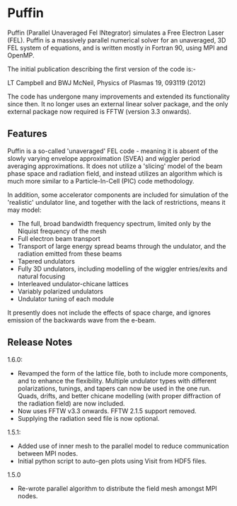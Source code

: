 # Puffin

Puffin (Parallel Unaveraged Fel INtegrator) simulates a Free Electron
Laser (FEL). Puffin is a massively parallel numerical solver for an
unaveraged, 3D FEL system of equations, and is written mostly in
Fortran 90, using MPI and OpenMP.

The initial publication describing the first version of the code is:-

LT Campbell and BWJ McNeil, Physics of Plasmas 19, 093119 (2012)

The code has undergone many improvements and extended its functionality
since then. It no longer uses an external linear solver package, and the
only external package now required is FFTW (version 3.3 onwards).

## Features

Puffin is a so-called 'unaveraged' FEL code - meaning it is absent of the
slowly varying envelope approximation (SVEA) and wiggler period averaging
approximations. It does not utilize a 'slicing' model of the beam phase space
and radiation field, and instead utilizes an algorithm which is much more
similar to a Particle-In-Cell (PIC) code methodology.

In addition, some accelerator components are included for simulation of the 
'realistic' undulator line, and together with the lack of restrictions, 
means it may model:
  - The full, broad bandwidth frequency spectrum, limited only by the Niquist frequency of the mesh
  - Full electron beam transport
  - Transport of large energy spread beams through the undulator, and the radiation emitted from these beams
  - Tapered undulators
  - Fully 3D undulators, including modelling of the wiggler entries/exits and natural focusing
  - Interleaved undulator-chicane lattices
  - Variably polarized undulators
  - Undulator tuning of each module

It presently does not include the effects of space charge, and ignores emission
of the backwards wave from the e-beam.


## Release Notes

1.6.0:
  - Revamped the form of the lattice file, both to include more components, and to
    enhance the flexibility. Multiple undulator types with different polarizations,
    tunings, and tapers can now be used in the one run. Quads, drifts, and better
    chicane modelling (with proper diffraction of the radiation field) are now
    included.
  - Now uses FFTW v3.3 onwards. FFTW 2.1.5 support removed.
  - Supplying the radiation seed file is now optional.

1.5.1:
  - Added use of inner mesh to the parallel model to reduce communication between MPI nodes.
  - Initial python script to auto-gen plots using Visit from HDF5 files.

1.5.0
  - Re-wrote parallel algorithm to distribute the field mesh amongst MPI nodes.
